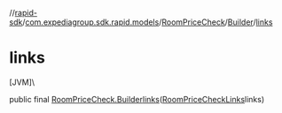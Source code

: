 //[rapid-sdk](../../../../index.md)/[com.expediagroup.sdk.rapid.models](../../index.md)/[RoomPriceCheck](../index.md)/[Builder](index.md)/[links](links.md)

# links

[JVM]\

public final [RoomPriceCheck.Builder](index.md)[links](links.md)([RoomPriceCheckLinks](../../-room-price-check-links/index.md)links)
